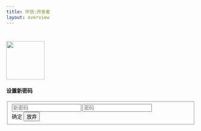 ```yaml
---
title: 环信:开发者
layout: overview
---
```

<meta charset="utf-8">
<title>环信开发者中心</title>

<link href="/assets/css/bootstrap-2.3.2.min.css" rel="stylesheet" type="text/css" media="screen"/>
<link href="/assets/css/bootstrap-responsive-2.3.2.min.css" rel="stylesheet" type="text/css" media="screen"/>
<link href="/assets/css/font-awesome-3.1.0.min.css" rel="stylesheet" type="text/css" media="screen"/>

 
<link href="/assets/css/ace.min.css" rel="stylesheet" type="text/css" media="screen"/>
<link href="/assets/css/ace-responsive.min.css" rel="stylesheet" type="text/css" media="screen"/>
<link href="/assets/css/ace-skins.min.css" rel="stylesheet" type="text/css" media="screen"/>

<link href="/assets/css/management.css" rel="stylesheet" type="text/css" media="screen"/>


<script src="/assets/js/jquery-1.7.2.min.js"></script>
<script src="/assets/js/jquery.cookie-1.3.js"></script>
<script src="/assets/js/bootstrap-2.3.2.min.js"></script>
<script src="/assets/js/json2.js"></script>

<style type="text/css">
.login-layout {
	background: none repeat scroll 0 0 #e3eaf0;
}
.login-layout .widget-box {
	background-color: #ccc;
	border-bottom: 0 none;
	box-shadow: none;
	overflow: hidden;
	padding: 6px;
	position: absolute;
	transform: scale(0, 1) translate(-150px);
	visibility: hidden;
	width: 100%;
}
</style>

<script>

	$(function(){
		token = getQueryString('token');
		uuid = getQueryString('uuid');
	})
	
	// Post 
	function presetPasswdReq(){
		resetPasswdReq(token,uuid)	
	}
	
	function toConsole(){
		window.location.href='https://console.easemob.com';	
	}
</script>
<div id="main-container" class="container-fluid">
  <div id="main-content">
    <div class="row-fluid">
      <div class="span12">
        <div class="login-container">
          <div class="row-fluid">
            <div class="center">
              <h1 style="margin-top: 40px;" class="blue"> <img border="0" style="height:102px;" src="/assets/css/images/em_logo.png" alt=""> </h1>
            </div>
          </div>
          <div class="space-6"></div>
          <div class="row-fluid">
            <div class="position-relative">
              <div class="visible widget-box no-border" id="login-box">
                <div class="widget-body">
                  <div class="widget-main">
                    <h4 class="header blue lighter bigger"> 设置新密码 </h4>
                    <div class="space-6"></div>
                      <fieldset>                      
                        <label> <span class="block input-icon input-icon-right">
                          <input type="password" placeholder="新密码" nullmsg="请输入用户名！" datatype="*" class="span12" name="password1" id="password1">
                          <i class="icon-user"></i> <span class="Validform_checktip"></span></span> 
                        </label>
                        <label> <span class="block input-icon input-icon-right">
                          <input type="password" nullmsg="请再次输入新密码！" placeholder="密码" class="span12" name="password2" id="password2">
                          <i class="icon-lock"></i> <span class="Validform_checktip"></span></span> 
                        </label>
                        <div class="row-fluid">
                          <a class="span4 btn btn-small btn-primary" onclick="presetPasswdReq();"> <i class="icon-key"></i> 确定 </a>
                          <button class="span4 btn btn-small btn-primary" onclick="toConsole();"> <i class="icon-lock"></i> 放弃 </button>
                        </div>
                      </fieldset>
                  </div>
                  <div class="toolbar clearfix">
                  </div>
                </div>
              </div>
            </div>
          </div>
        </div>
      </div>
    </div>
  </div>
</div>
<script src="/assets/js/management.js"></script>
